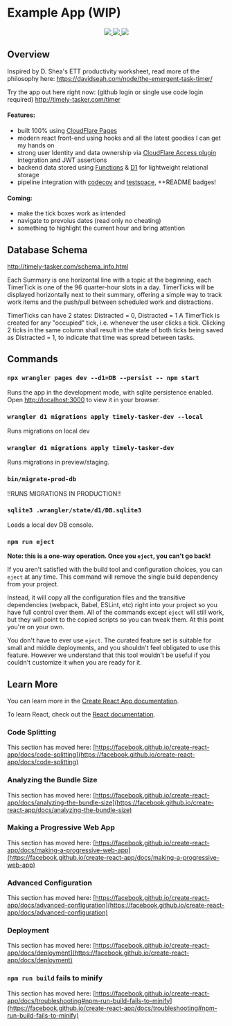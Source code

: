 # Example App (WIP)

<p align="center">
  <a href="https://readysetawesome.testspace.com/spaces/208089/current/303007">
    <img src="https://img.shields.io/testspace/tests/readysetawesome/readysetawesome:timely-tasker/main?compact_message" />
  </a>
  <a href="https://app.codecov.io/gh/readysetawesome/timely-tasker">
    <img src="https://img.shields.io/codecov/c/gh/readysetawesome/timely-tasker" />
  </a>
  <a href="https://github.com/readysetawesome/timely-tasker/issues">
    <img src="https://img.shields.io/github/issues/readysetawesome/timely-tasker" />
  </a>
</p>

## Overview

Inspired by D. Shea's ETT productivity worksheet, read more of the philosophy here:
https://davidseah.com/node/the-emergent-task-timer/

Try the app out here right now: (github login or single use code login required)
http://timely-tasker.com/timer

#### Features:
* built 100% using [CloudFlare Pages](https://pages.cloudflare.com/)
* modern react front-end using hooks and all the latest goodies I can get my hands on
* strong user Identity and data ownership via [CloudFlare Access plugin](https://developers.cloudflare.com/pages/platform/functions/plugins/cloudflare-access/) integration and JWT assertions
* backend data stored using [Functions](https://developers.cloudflare.com/pages/platform/functions/) & [D1](https://developers.cloudflare.com/d1/) for lightweight relational storage
* pipeline integration with [codecov](https://app.codecov.io/gh/readysetawesome/timely-tasker) and [testspace](https://readysetawesome.testspace.com/spaces/208089/current/303007), ++README badges!

#### Coming:
* make the tick boxes work as intended
* navigate to prevoius dates (read only no cheating)
* something to highlight the current hour and bring attention

## Database Schema

http://timely-tasker.com/schema_info.html

Each Summary is one horizontal line with a topic at the beginning,
each TimerTick is one of the 96 quarter-hour slots in a day.
TimerTicks will be displayed horizontally next to their summary,
offering a simple way to track work items and the push/pull
between scheduled work and distractions.

TimerTicks can have 2 states: Distracted = 0, Distracted = 1
A TimerTick is created for any "occupied" tick, i.e. whenever
the user clicks a tick. Clicking 2 ticks in the same column
shall result in the state of both ticks being saved as
Distracted = 1, to indicate that time was spread between tasks.

## Commands

### `npx wrangler pages dev --d1=DB --persist -- npm start`

Runs the app in the development mode, with sqlite persistence enabled.\
Open [http://localhost:3000](http://localhost:3000) to view it in your browser.

### `wrangler d1 migrations apply timely-tasker-dev --local`

Runs migrations on local dev

### `wrangler d1 migrations apply timely-tasker-dev`

Runs migrations in preview/staging.

### `bin/migrate-prod-db`

!!RUNS MIGRATIONS IN PRODUCTION!!

### `sqlite3 .wrangler/state/d1/DB.sqlite3`

Loads a local dev DB console.

### `npm run eject`

**Note: this is a one-way operation. Once you `eject`, you can't go back!**

If you aren't satisfied with the build tool and configuration choices, you can `eject` at any time. This command will remove the single build dependency from your project.

Instead, it will copy all the configuration files and the transitive dependencies (webpack, Babel, ESLint, etc) right into your project so you have full control over them. All of the commands except `eject` will still work, but they will point to the copied scripts so you can tweak them. At this point you're on your own.

You don't have to ever use `eject`. The curated feature set is suitable for small and middle deployments, and you shouldn't feel obligated to use this feature. However we understand that this tool wouldn't be useful if you couldn't customize it when you are ready for it.

## Learn More

You can learn more in the [Create React App documentation](https://facebook.github.io/create-react-app/docs/getting-started).

To learn React, check out the [React documentation](https://reactjs.org/).

### Code Splitting

This section has moved here: [https://facebook.github.io/create-react-app/docs/code-splitting](https://facebook.github.io/create-react-app/docs/code-splitting)

### Analyzing the Bundle Size

This section has moved here: [https://facebook.github.io/create-react-app/docs/analyzing-the-bundle-size](https://facebook.github.io/create-react-app/docs/analyzing-the-bundle-size)

### Making a Progressive Web App

This section has moved here: [https://facebook.github.io/create-react-app/docs/making-a-progressive-web-app](https://facebook.github.io/create-react-app/docs/making-a-progressive-web-app)

### Advanced Configuration

This section has moved here: [https://facebook.github.io/create-react-app/docs/advanced-configuration](https://facebook.github.io/create-react-app/docs/advanced-configuration)

### Deployment

This section has moved here: [https://facebook.github.io/create-react-app/docs/deployment](https://facebook.github.io/create-react-app/docs/deployment)

### `npm run build` fails to minify

This section has moved here: [https://facebook.github.io/create-react-app/docs/troubleshooting#npm-run-build-fails-to-minify](https://facebook.github.io/create-react-app/docs/troubleshooting#npm-run-build-fails-to-minify)
